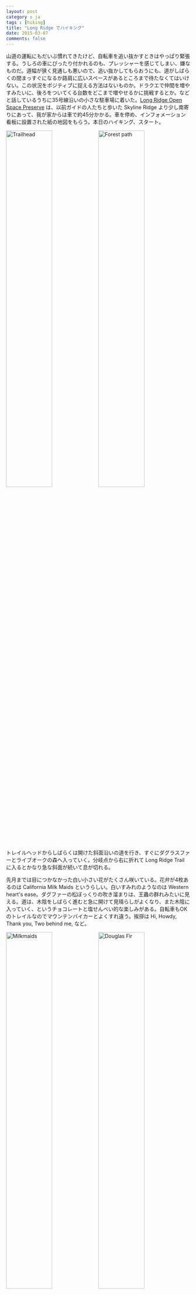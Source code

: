 ```yaml
---
layout: post
category : ja
tags : [hiking]
title: "Long Ridge でハイキング"
date: 2015-03-07
comments: false
---
```

山道の運転にもだいぶ慣れてきたけど、自転車を追い抜かすときはやっぱり緊張する。うしろの車にぴったり付かれるのも、プレッシャーを感じてしまい、嫌なものだ。道幅が狭く見通しも悪いので、追い抜かしてもらおうにも、道がしばらくの間まっすぐになるか路肩に広いスペースがあるところまで待たなくてはいけない。この状況をポジティブに捉える方法はないものか。ドラクエで仲間を増やすみたいに、後ろをついてくる台数をどこまで増やせるかに挑戦するとか。などと話しているうちに35号線沿いの小さな駐車場に着いた。[Long Ridge Open Space Preserve](http://www.openspace.org/preserves/pr_long_ridge.asp) は、以前ガイドの人たちと歩いた Skyline Ridge より少し南寄りにあって、我が家からは車で約45分かかる。車を停め、インフォメーション看板に設置された紙の地図をもらう。本日のハイキング、スタート。

<div><img src="https://lh3.googleusercontent.com/-qUANaqiadiU/VPvcXhhsDGI/AAAAAAACmtY/oxN6hp9ayC4/w1200-h900-no/DSC04927.JPG" alt="Trailhead" width="50%"><img src="https://lh3.googleusercontent.com/-AAjOtpJavs8/VPvcXtis9hI/AAAAAAACmpA/MRgD9Vtg30g/w1200-h900-no/DSC04939.JPG" alt="Forest path" width="50%"></div>

トレイルヘッドからしばらくは開けた斜面沿いの道を行き、すぐにダグラスファーとライブオークの森へ入っていく。分岐点から右に折れて Long Ridge Trail に入るとかなり急な斜面が続いて息が切れる。

先月までは目につかなかった白い小さい花がたくさん咲いている。花弁が4枚あるのは California Milk Maids というらしい。白いすみれのようなのは Western heart's ease。ダグファーの松ぼっくりの吹き溜まりは、王蟲の群れみたいに見える。道は、木陰をしばらく進むと急に開けて見晴らしがよくなり、また木陰に入っていく、というチョコレートと塩せんべい的な楽しみがある。自転車もOKのトレイルなのでマウンテンバイカーとよくすれ違う。挨拶は Hi, Howdy, Thank you, Two behind me, など。

<div><img src="https://lh4.googleusercontent.com/-wJdkKqVJOCQ/VPvcXl2NKoI/AAAAAAACmu8/QeZEcXq2E4E/w1200-h900-no/DSC04932.JPG" alt="Milkmaids" width="50%"><img src="https://lh3.googleusercontent.com/-J91SgumL070/VPvcXnR7Q3I/AAAAAAACmuU/gcvGemX57YM/w1200-h900-no/DSC04935.JPG" alt="Douglas Fir" width="50%"></div>

コースの半分くらい行ったあたりに眺めの良いベンチ(Wallace Stegner memorial bench)があったけど先客がいた。先客カップルは絶景を前に夫婦喧嘩をしていて "You're a liar!" とか言ってるのが聞こえてくる。我々は景色を背景にジャンプ写真を撮ったりして、それからそっと離れて木陰にシートを敷いてお昼にする。おにぎりとグリルチキンとブロッコリー。いつも同じメニューだけど、山で食べると格別においしい。

![Jump](https://lh4.googleusercontent.com/-_pobvulQ8eM/VPvcXg-UqXI/AAAAAAACmvE/GAHUNb0Z5GA/w1884-h1256-no/DSC04948.JPG)

鳥の鳴き声は聴こえていたけど姿はほとんど見なかった。駐車場につく前に、場所の確認のために停めたいくつか手前の駐車スペースでは野生の七面鳥を見た（そういえば事前に見たコースガイドにも書いてあった）。 お昼を食べた場所の近くでは鹿に出会った。鹿、いるんだなー。鳥やリスは家に来るし、ウサギはG社の裏山にいるし、鹿にも会えるなんて、ますますディズニー映画っぽくなってきた。カリフォルニアだものね。

![Deer](https://lh5.googleusercontent.com/QDLP3z2s0hrvRvnkbFOet6BpCU1Xvlh59v4EPyEyz4Er=w1200-h900-no)

その先の分岐点で今度は左に折れて Peters Creek Trail に入る。くねくねとつづら折りの道の途中にはところどころ小川が流れている。シソみたいな葉っぱがあったので、触ったみたらトゲがあり、虫に刺されたみたいな痛みがあってしばらく腫れていた。知らない植物にうっかり触ったらだめね。あとから調べたらセイヨウイラクサ(Stinging Nettle)だった。こんな毒があるくせに、茹でると食用になるらしい。ハーブティーにして飲んだりもするんだって。

<div><img src="https://lh5.googleusercontent.com/-_Kpz5tt0Q4Y/VPvcXmTBIuI/AAAAAAACmpA/gp9Ys2OKWas/w1884-h1256-no/DSC04972.JPG" alt="Stinging Nettle" width="50%"><img src="https://lh6.googleusercontent.com/8uIenRJfqKvHLf_AXH71sd5VMR8DZK_ZT8hUGxLBI-U5=w1884-h1256-no" alt="Stream" width="50%"></div>


![Course](https://lh6.googleusercontent.com/uq9yTV6TzQU0NdNXOBMB629fYBrgEmcKnhu3j5qogTOU=w1200-h900-no)

今日歩いたコースを地図上に記してみた。4.7 mile (7.5 km)、2時間ちょっとくらい。半日ハイキングにはぴったりのコースでした。これからは花も咲き始めて良い季節かもしれない。
